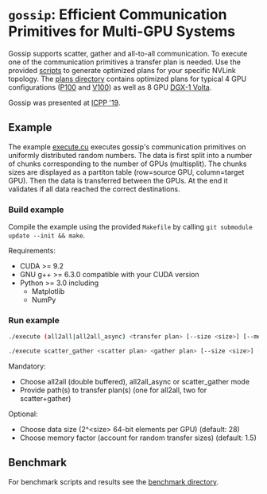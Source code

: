 # `gossip`: Efficient Communication Primitives for Multi-GPU Systems

Gossip supports scatter, gather and all-to-all communication. To execute one of the communication primitives a transfer plan is needed. Use the provided [scripts](scripts) to generate optimized plans for your specific NVLink topology. The [plans directory](plans) contains optimized plans for typical 4 GPU configurations ([P100](gossip/plans/p100_quad_opt/) and [V100](gossip/plans/v100_quad_opt/)) as well as 8 GPU [DGX-1 Volta](gossip/plans/dgx1_opt).

Gossip was presented at [ICPP '19](https://dl.acm.org/citation.cfm?id=3337889).

## Example

The example [execute.cu](execute.cu) executes gossip's communication primitives on uniformly distributed random numbers. The data is first split into a number of chunks corresponding to the number of GPUs (multisplit). The chunks sizes are displayed as a partiton table (row=source GPU, column=target GPU). Then the data is transferred between the GPUs. At the end it validates if all data reached the correct destinations.

### Build example

Compile the example using the provided `Makefile` by calling `git submodule update --init && make`.

Requirements:

- CUDA >= 9.2
- GNU g++ >= 6.3.0 compatible with your CUDA version
- Python >= 3.0 including
  - Matplotlib
  - NumPy

### Run example

```bash
./execute (all2all|all2all_async) <transfer plan> [--size <size>] [--memory-factor <factor>]

./execute scatter_gather <scatter plan> <gather plan> [--size <size>] [--memory-factor <factor>]
```

Mandatory:

- Choose all2all (double buffered), all2all_async or scatter_gather mode
- Provide path(s) to transfer plan(s) (one for all2all, two for scatter+gather)

Optional:

- Choose data size (2^\<size\> 64-bit elements per GPU) (default: 28)
- Choose memory factor (account for random transfer sizes) (default: 1.5)

## Benchmark

For benchmark scripts and results see the [benchmark directory](benchmark).

